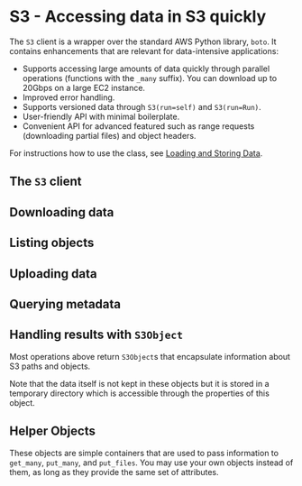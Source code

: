 # S3 - Accessing data in S3 quickly

The `S3` client is a wrapper over the standard AWS Python library, `boto`. It contains enhancements that are relevant for data-intensive applications:

 - Supports accessing large amounts of data quickly through parallel operations (functions with the `_many` suffix). You can download up to 20Gbps on a large EC2 instance.
 - Improved error handling.
 - Supports versioned data through `S3(run=self)` and `S3(run=Run)`.
 - User-friendly API with minimal boilerplate.
 - Convenient API for advanced featured such as range requests (downloading partial files) and object headers.
 
For instructions how to use the class, see [Loading and Storing Data](/scaling/data).

<!-- WARNING: THIS FILE WAS AUTOGENERATED! DO NOT EDIT! Instead, edit the notebook w/the location & name as this file. -->

## The `S3` client


<DocSection type="class" name="S3" module="metaflow" show_import="True" heading_level="3" link="https://github.com/Netflix/metaflow/tree/master/scaling/datatools/s3.py#L392">
<SigArgSection>
<SigArg name="tmproot='.', bucket=None, prefix=None, run=None, s3root=None" />
</SigArgSection>
<Description summary="The Metaflow S3 client." extended_summary="This object manages the connection to S3 and a temporary directory that is used\nto download objects. Note that in most cases when the data fits in memory, no local\ndisk IO is needed as operations are cached by the operating system, which makes\noperations fast as long as there is enough memory available.\n\nThe easiest way is to use this object as a context manager:\n```\nwith S3() as s3:\n    data = [obj.blob for obj in s3.get_many(urls)]\nprint(data)\n```\nThe context manager takes care of creating and deleting a temporary directory\nautomatically. Without a context manager, you must call `.close()` to delete\nthe directory explicitly:\n```\ns3 = S3()\ndata = [obj.blob for obj in s3.get_many(urls)]\ns3.close()\n```\nYou can customize the location of the temporary directory with `tmproot`. It\ndefaults to the current working directory.\n\nTo make it easier to deal with object locations, the client can be initialized\nwith an S3 path prefix. There are three ways to handle locations:\n\n1. Use a `metaflow.Run` object or `self`, e.g. `S3(run=self)` which\n   initializes the prefix with the global `DATATOOLS_S3ROOT` path, combined\n   with the current run ID. This mode makes it easy to version data based\n   on the run ID consistently. You can use the `bucket` and `prefix` to\n   override parts of `DATATOOLS_S3ROOT`.\n\n2. Specify an S3 prefix explicitly with `s3root`,\n   e.g. `S3(s3root='s3://mybucket/some/path')`.\n\n3. Specify nothing, i.e. `S3()`, in which case all operations require\n   a full S3 url prefixed with `s3://`." />
<ParamSection name="Parameters">
	<Parameter name="tmproot" type="str" desc="Where to store the temporary directory (default: '.')." />
	<Parameter name="bucket" type="str" desc="Override the bucket from `DATATOOLS_S3ROOT` when `run` is specified." />
	<Parameter name="prefix" type="str" desc="Override the path from `DATATOOLS_S3ROOT` when `run` is specified." />
	<Parameter name="run" type="FlowSpec or Run" desc="Derive path prefix from the current or a past run ID, e.g. S3(run=self)." />
	<Parameter name="s3root" type="str" desc="If `run` is not specified, use this as the S3 prefix." />
</ParamSection>
</DocSection>



<DocSection type="method" name="S3.close" module="metaflow" show_import="False" heading_level="4" link="https://github.com/Netflix/metaflow/tree/master/scaling/datatools/s3.py#L509">
<SigArgSection>
<SigArg name="self" />
</SigArgSection>
<Description summary="Delete all temporary files downloaded in this context." />

</DocSection>


## Downloading data


<DocSection type="method" name="S3.get" module="metaflow" show_import="False" heading_level="4" link="https://github.com/Netflix/metaflow/tree/master/scaling/datatools/s3.py#L780">
<SigArgSection>
<SigArg name="self" /><SigArg name="key" default="None" /><SigArg name="return_missing" default="False" /><SigArg name="return_info" default="True" />
</SigArgSection>
<Description summary="Get a single object from S3." />
<ParamSection name="Parameters">
	<Parameter name="key" type="str or `S3GetObject`" desc="Object to download. It can be an S3 url, a path suffix, or\nan `S3GetObject` that defines a range of data to download." />
	<Parameter name="return_missing" type="bool" desc="If set to True, do not raise an exception for a missing key but\nreturn it as an `S3Object` with `.exists == False` (default: False)." />
	<Parameter name="return_info" type="bool" desc="If set to True, fetch the content-type and user metadata associated\nwith the object at no extra cost, included for symmetry with `get_many`\n(default: True)." />
</ParamSection>
<ParamSection name="Returns">
	<Parameter type="`S3Object`" desc="An S3Object corresponding to the object requested." />
</ParamSection>
</DocSection>



<DocSection type="method" name="S3.get_many" module="metaflow" show_import="False" heading_level="4" link="https://github.com/Netflix/metaflow/tree/master/scaling/datatools/s3.py#L868">
<SigArgSection>
<SigArg name="self" /><SigArg name="keys" /><SigArg name="return_missing" default="False" /><SigArg name="return_info" default="True" />
</SigArgSection>
<Description summary="Get many objects from S3 in parallel." />
<ParamSection name="Parameters">
	<Parameter name="keys" type="List[str or `S3GetObject`]" desc="Objects to download. Each object can be an S3 url, a path suffix, or\nan `S3GetObject` that defines a range of data to download." />
	<Parameter name="return_missing" type="bool" desc="If set to True, do not raise an exception for a missing key but\nreturn it as an `S3Object` with `.exists == False` (default: False)." />
	<Parameter name="return_info" type="bool" desc="If set to True, fetch the content-type and user metadata associated\nwith the object at no extra cost, included for symmetry with `get_many`\n(default: True)." />
</ParamSection>
<ParamSection name="Returns">
	<Parameter type="List[`S3Object`]" desc="S3Objects corresponding to the objects requested." />
</ParamSection>
</DocSection>



<DocSection type="method" name="S3.get_recursive" module="metaflow" show_import="False" heading_level="4" link="https://github.com/Netflix/metaflow/tree/master/scaling/datatools/s3.py#L937">
<SigArgSection>
<SigArg name="self" /><SigArg name="keys" /><SigArg name="return_info" default="False" />
</SigArgSection>
<Description summary="Get many objects from S3 recursively in parallel." />
<ParamSection name="Parameters">
	<Parameter name="keys" type="List[str]" desc="Prefixes to download recursively. Each prefix can be an S3 url or a path suffix\nwhich define the root prefix under which all objects are downloaded." />
	<Parameter name="return_info" type="bool" desc="If set to True, fetch the content-type and user metadata associated\nwith the object (default: False)." />
</ParamSection>
<ParamSection name="Returns">
	<Parameter type="List[`S3Object`]" desc="S3Objects stored under the given prefixes." />
</ParamSection>
</DocSection>



<DocSection type="method" name="S3.get_all" module="metaflow" show_import="False" heading_level="4" link="https://github.com/Netflix/metaflow/tree/master/scaling/datatools/s3.py#L989">
<SigArgSection>
<SigArg name="self" /><SigArg name="return_info" default="False" />
</SigArgSection>
<Description summary="Get all objects under the prefix set in the `S3` constructor." extended_summary="This method requires that the `S3` object is initialized either with `run` or\n`s3root`." />
<ParamSection name="Parameters">
	<Parameter name="return_info" type="bool" desc="If set to True, fetch the content-type and user metadata associated\nwith the object (default: False)." />
</ParamSection>
<ParamSection name="Returns">
	<Parameter type="List[`S3Object`]" desc="S3Objects stored under the main prefix." />
</ParamSection>
</DocSection>


## Listing objects


<DocSection type="method" name="S3.list_paths" module="metaflow" show_import="False" heading_level="4" link="https://github.com/Netflix/metaflow/tree/master/scaling/datatools/s3.py#L574">
<SigArgSection>
<SigArg name="self" /><SigArg name="keys" default="None" />
</SigArgSection>
<Description summary="List the next level of paths in S3." extended_summary="If multiple keys are specified, listings are done in parallel. The returned\nS3Objects have `.exists == False` if the path refers to a prefix, not an\nexisting S3 object.\n\nFor instance, if the directory hierarchy is\n```\na/0.txt\na/b/1.txt\na/c/2.txt\na/d/e/3.txt\nf/4.txt\n```\nThe `list_paths(['a', 'f'])` call returns\n```\na/0.txt (exists == True)\na/b/ (exists == False)\na/c/ (exists == False)\na/d/ (exists == False)\nf/4.txt (exists == True)\n```" />
<ParamSection name="Parameters">
	<Parameter name="keys" type="List(str)" desc="List of paths." />
</ParamSection>
<ParamSection name="Returns">
	<Parameter type="List[`S3Object`]" desc="S3Objects under the given paths, including prefixes (directories) that\ndo not corresponding to leaf objects." />
</ParamSection>
</DocSection>



<DocSection type="method" name="S3.list_recursive" module="metaflow" show_import="False" heading_level="4" link="https://github.com/Netflix/metaflow/tree/master/scaling/datatools/s3.py#L624">
<SigArgSection>
<SigArg name="self" /><SigArg name="keys" default="None" />
</SigArgSection>
<Description summary="List all objects recursives under the given prefixes." extended_summary="If multiple keys are specified, listings are done in parallel. All objects\nreturned have `.exists == True` as this call always returns leaf objects.\n\nFor instance, if the directory hierarchy is\n```\na/0.txt\na/b/1.txt\na/c/2.txt\na/d/e/3.txt\nf/4.txt\n```\nThe `list_paths(['a', 'f'])` call returns\n```\na/0.txt (exists == True)\na/b/1.txt (exists == True)\na/c/2.txt (exists == True)\na/d/e/3.txt (exists == True)\nf/4.txt (exists == True)\n```" />
<ParamSection name="Parameters">
	<Parameter name="keys" type="List(str)" desc="List of paths." />
</ParamSection>
<ParamSection name="Returns">
	<Parameter type="List[`S3Object`]" desc="S3Objects under the given paths." />
</ParamSection>
</DocSection>


## Uploading data


<DocSection type="method" name="S3.put" module="metaflow" show_import="False" heading_level="4" link="https://github.com/Netflix/metaflow/tree/master/scaling/datatools/s3.py#L1015">
<SigArgSection>
<SigArg name="self" /><SigArg name="key" /><SigArg name="obj" /><SigArg name="overwrite" default="True" /><SigArg name="content_type" default="None" /><SigArg name="metadata" default="None" />
</SigArgSection>
<Description summary="Upload a single object to S3." />
<ParamSection name="Parameters">
	<Parameter name="key" type="str or `S3PutObject`" desc="Object path. It can be an S3 url or a path suffix." />
	<Parameter name="obj" type="bytes or str" desc="An object to store in S3. Strings are converted to UTF-8 encoding." />
	<Parameter name="overwrite" type="bool" desc="Overwrite the object if it exists. If set to False, the operation\nsucceeds without uploading anything if the key already exists\n(default: True)." />
	<Parameter name="content_type" type="str" desc="Optional MIME type for the object." />
	<Parameter name="metadata" type="Dict" desc="A JSON-encodable dictionary of additional headers to be stored\nas metadata with the object." />
</ParamSection>
<ParamSection name="Returns">
	<Parameter type="str" desc="URL of the object stored." />
</ParamSection>
</DocSection>



<DocSection type="method" name="S3.put_many" module="metaflow" show_import="False" heading_level="4" link="https://github.com/Netflix/metaflow/tree/master/scaling/datatools/s3.py#L1097">
<SigArgSection>
<SigArg name="self" /><SigArg name="key_objs" /><SigArg name="overwrite" default="True" />
</SigArgSection>
<Description summary="Upload many objects to S3." extended_summary="Each object to be uploaded can be specified in two ways:\n\n1. As a a `(key, obj)` tuple where `key` is a string specifying\n   the path and `obj` is a string or a bytes object.\n\n2. As a `S3PutObject` which contains additional metadata to be\n   stored with the object." />
<ParamSection name="Parameters">
	<Parameter name="key_objs" type="List[(str, str) or `S3PutObject`]" desc="List of key-object pairs to upload." />
	<Parameter name="overwrite" type="bool" desc="Overwrite the object if it exists. If set to False, the operation\nsucceeds without uploading anything if the key already exists\n(default: True)." />
</ParamSection>
<ParamSection name="Returns">
	<Parameter type="List[(str, str)]" desc="List of `(key, url)` pairs corresponding to the objects uploaded." />
</ParamSection>
</DocSection>



<DocSection type="method" name="S3.put_files" module="metaflow" show_import="False" heading_level="4" link="https://github.com/Netflix/metaflow/tree/master/scaling/datatools/s3.py#L1166">
<SigArgSection>
<SigArg name="self" /><SigArg name="key_paths" /><SigArg name="overwrite" default="True" />
</SigArgSection>
<Description summary="Upload many local files to S3." extended_summary="Each file to be uploaded can be specified in two ways:\n\n1. As a a `(key, path)` tuple where `key` is a string specifying\n   the S3 path and `path` is the path to a local file.\n\n2. As a `S3PutObject` which contains additional metadata to be\n   stored with the file." />
<ParamSection name="Parameters">
	<Parameter name="key_paths" type="List[(str, str) or `S3PutObject`]" desc="List of files to upload." />
	<Parameter name="overwrite" type="bool" desc="Overwrite the object if it exists. If set to False, the operation\nsucceeds without uploading anything if the key already exists\n(default: True)." />
</ParamSection>
<ParamSection name="Returns">
	<Parameter type="List[(str, str)]" desc="List of `(key, url)` pairs corresponding to the files uploaded." />
</ParamSection>
</DocSection>


## Querying metadata


<DocSection type="method" name="S3.info" module="metaflow" show_import="False" heading_level="4" link="https://github.com/Netflix/metaflow/tree/master/scaling/datatools/s3.py#L670">
<SigArgSection>
<SigArg name="self" /><SigArg name="key" default="None" /><SigArg name="return_missing" default="False" />
</SigArgSection>
<Description summary="Get metadata about a single object in S3." extended_summary="This call makes a single `HEAD` request to S3 which can be\nmuch faster than downloading all data with `get`." />
<ParamSection name="Parameters">
	<Parameter name="key" type="str" desc="Object to query. It can be an S3 url or a path suffix." />
	<Parameter name="return_missing" type="bool" desc="If set to True, do not raise an exception for a missing key but\nreturn it as an `S3Object` with `.exists == False` (default: False)." />
</ParamSection>
<ParamSection name="Returns">
	<Parameter type="`S3Object`" desc="An S3Object corresponding to the object requested. The object\nwill have `.downloaded == False`." />
</ParamSection>
</DocSection>



<DocSection type="method" name="S3.info_many" module="metaflow" show_import="False" heading_level="4" link="https://github.com/Netflix/metaflow/tree/master/scaling/datatools/s3.py#L724">
<SigArgSection>
<SigArg name="self" /><SigArg name="keys" /><SigArg name="return_missing" default="False" />
</SigArgSection>
<Description summary="Get metadata about many objects in S3 in parallel." extended_summary="This call makes a single `HEAD` request to S3 which can be\nmuch faster than downloading all data with `get`." />
<ParamSection name="Parameters">
	<Parameter name="keys" type="List[str]" desc="Objects to query. Each key can be an S3 url or a path suffix." />
	<Parameter name="return_missing" type="bool" desc="If set to True, do not raise an exception for a missing key but\nreturn it as an `S3Object` with `.exists == False` (default: False)." />
</ParamSection>
<ParamSection name="Returns">
	<Parameter type="List[`S3Object`]" desc="A list of `S3Object`s corresponding to the paths requested. The\nobjects will have `.downloaded == False`." />
</ParamSection>
</DocSection>


## Handling results with `S3Object`

Most operations above return `S3Object`s that encapsulate information about S3 paths and objects.

Note that the data itself is not kept in these objects but it is stored in a temporary directory which is accessible through the properties of this object.


<DocSection type="class" name="S3Object" module="metaflow" show_import="False" heading_level="3" link="https://github.com/Netflix/metaflow/tree/master/scaling/datatools/s3.py#L94">
<SigArgSection>
<SigArg name="" />
</SigArgSection>
<Description summary="This object represents a path or an object in S3,\nwith an optional local copy." extended_summary="`S3Object`s are not instantiated directly but they are returned\nby many methods of the `S3` client." />

</DocSection>



<DocSection type="property" name="S3Object.exists" module="metaflow.datatools.s3" show_import="False" heading_level="4" link="https://github.com/Netflix/metaflow/tree/master/">

<Description summary="Does this key correspond to an object in S3?\n" />
<ParamSection name="Returns">
<Parameter type="bool" desc="True if this object points at an existing object (file) in S3." />
</ParamSection>
</DocSection>



<DocSection type="property" name="S3Object.downloaded" module="metaflow.datatools.s3" show_import="False" heading_level="4" link="https://github.com/Netflix/metaflow/tree/master/">

<Description summary="Has this object been downloaded?\n\nIf True, the contents can be accessed through `path`, `blob`,\nand `text` properties.\n" />
<ParamSection name="Returns">
<Parameter type="bool" desc="True if the contents of this object have been downloaded." />
</ParamSection>
</DocSection>



<DocSection type="property" name="S3Object.url" module="metaflow.datatools.s3" show_import="False" heading_level="4" link="https://github.com/Netflix/metaflow/tree/master/">

<Description summary="S3 location of the object\n" />
<ParamSection name="Returns">
<Parameter type="str" desc="The S3 location of this object." />
</ParamSection>
</DocSection>



<DocSection type="property" name="S3Object.prefix" module="metaflow.datatools.s3" show_import="False" heading_level="4" link="https://github.com/Netflix/metaflow/tree/master/">

<Description summary="Prefix requested that matches this object.\n" />
<ParamSection name="Returns">
<Parameter type="str" desc="Requested prefix" />
</ParamSection>
</DocSection>



<DocSection type="property" name="S3Object.key" module="metaflow.datatools.s3" show_import="False" heading_level="4" link="https://github.com/Netflix/metaflow/tree/master/">

<Description summary="Key corresponds to the key given to the get call that produced\nthis object.\n\nThis may be a full S3 URL or a suffix based on what\nwas requested.\n" />
<ParamSection name="Returns">
<Parameter type="str" desc="Key requested." />
</ParamSection>
</DocSection>



<DocSection type="property" name="S3Object.path" module="metaflow.datatools.s3" show_import="False" heading_level="4" link="https://github.com/Netflix/metaflow/tree/master/">

<Description summary="Path to a local temporary file corresponding to the object downloaded.\n\nThis file gets deleted automatically when a S3 scope exits.\nReturns None if this S3Object has not been downloaded.\n" />
<ParamSection name="Returns">
<Parameter type="str" desc="Local path, if the object has been downloaded." />
</ParamSection>
</DocSection>



<DocSection type="property" name="S3Object.blob" module="metaflow.datatools.s3" show_import="False" heading_level="4" link="https://github.com/Netflix/metaflow/tree/master/">

<Description summary="Contents of the object as a byte string or None if the\nobject hasn't been downloaded.\n" />
<ParamSection name="Returns">
<Parameter type="bytes" desc="Contents of the object as bytes." />
</ParamSection>
</DocSection>



<DocSection type="property" name="S3Object.text" module="metaflow.datatools.s3" show_import="False" heading_level="4" link="https://github.com/Netflix/metaflow/tree/master/">

<Description summary="Contents of the object as a string or None if the\nobject hasn't been downloaded.\n\nThe object is assumed to contain UTF-8 encoded data.\n" />
<ParamSection name="Returns">
<Parameter type="str" desc="Contents of the object as text." />
</ParamSection>
</DocSection>



<DocSection type="property" name="S3Object.size" module="metaflow.datatools.s3" show_import="False" heading_level="4" link="https://github.com/Netflix/metaflow/tree/master/">

<Description summary="Size of the object in bytes.\n\nReturns None if the key does not correspond to an object in S3.\n" />
<ParamSection name="Returns">
<Parameter type="int" desc="Size of the object in bytes, if the object exists." />
</ParamSection>
</DocSection>



<DocSection type="property" name="S3Object.has_info" module="metaflow.datatools.s3" show_import="False" heading_level="4" link="https://github.com/Netflix/metaflow/tree/master/">

<Description summary="Returns true if this `S3Object` contains the content-type MIME header or\nuser-defined metadata.\n\nIf False, this means that `content_type`, `metadata`, `range_info` and\n`last_modified`will retuern None.\n" />
<ParamSection name="Returns">
<Parameter type="bool" desc="True if additional metadata is available." />
</ParamSection>
</DocSection>



<DocSection type="property" name="S3Object.metadata" module="metaflow.datatools.s3" show_import="False" heading_level="4" link="https://github.com/Netflix/metaflow/tree/master/">

<Description summary="Returns a dictionary of user-defined metadata, or None if no metadata\nis defined.\n" />
<ParamSection name="Returns">
<Parameter type="Dict" desc="User-defined metadata." />
</ParamSection>
</DocSection>



<DocSection type="property" name="S3Object.content_type" module="metaflow.datatools.s3" show_import="False" heading_level="4" link="https://github.com/Netflix/metaflow/tree/master/">

<Description summary="Returns the content-type of the S3 object or None if it is not defined.\n" />
<ParamSection name="Returns">
<Parameter type="str" desc="Content type or None if the content type is undefined." />
</ParamSection>
</DocSection>



<DocSection type="property" name="S3Object.range_info" module="metaflow.datatools.s3" show_import="False" heading_level="4" link="https://github.com/Netflix/metaflow/tree/master/">

<Description summary="If the object corresponds to a partially downloaded object, return\ninformation of what was downloaded.\n\nThe returned object has the following fields:\n- `total_size`: Size of the object in S3.\n- `request_offset`: The starting offset.\n- `request_length`: The number of bytes downloaded.\n" />
</DocSection>



<DocSection type="property" name="S3Object.last_modified" module="metaflow.datatools.s3" show_import="False" heading_level="4" link="https://github.com/Netflix/metaflow/tree/master/">

<Description summary="Returns the last modified unix timestamp of the object.\n" />
<ParamSection name="Returns">
<Parameter type="int" desc="Unix timestamp corresponding to the last modified time." />
</ParamSection>
</DocSection>


## Helper Objects

These objects are simple containers that are used to pass information to `get_many`, `put_many`, and `put_files`. You may use your own objects instead of them, as long as they provide the same set of attributes.


<DocSection type="class" name="S3GetObject" module="metaflow.datatools.s3" show_import="True" heading_level="3" link="https://github.com/Netflix/metaflow/tree/master/">
<SigArgSection>
<SigArg name="key" default="None" /><SigArg name="offset" default="None" /><SigArg name="length" default="None" />
</SigArgSection>
<Description summary="Represents a chunk of an S3 object. A range query is performed to download only a subset of data,\n`object[key][offset:offset + length]`, from S3." />
<ParamSection name="Attributes">
	<Parameter name="key" type="str" desc="Key identifying the object. Works the same way as any `key` passed to `get` or `get_many`." />
	<Parameter name="offset" type="int" desc="A byte offset in the file." />
	<Parameter name="length" type="int" desc="The number of bytes to download." />
</ParamSection>
</DocSection>



<DocSection type="class" name="S3PutObject" module="metaflow.datatools.s3" show_import="True" heading_level="3" link="https://github.com/Netflix/metaflow/tree/master/">
<SigArgSection>
<SigArg name="key" default="None" /><SigArg name="value" default="None" /><SigArg name="path" default="None" /><SigArg name="content_type" default="None" /><SigArg name="metadata" default="None" />
</SigArgSection>
<Description summary="Defines an object with metadata to be uploaded with `put_many` or `put_files`." />
<ParamSection name="Attributes">
	<Parameter name="key" type="str" desc="Key identifying the object. Works the same way as `key` passed to `put` or `put_many`." />
	<Parameter name="value" type="str or bytes" desc="Object to upload. Works the same way as `obj` passed `to `put` or `put_many`." />
	<Parameter name="path" type="str" desc="Path to a local file. Works the same way as `path` passed to `put_files`." />
	<Parameter name="content_type" type="str" desc="Optional MIME type for the file." />
	<Parameter name="metadata" type="Dict" desc="A JSON-encodable dictionary of additional headers to be stored\nas metadata with the file." />
</ParamSection>
</DocSection>

